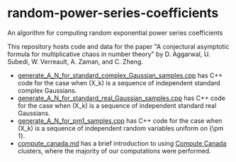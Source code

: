 # random-power-series-coefficients
An algorithm for computing random exponential power series coefficients

This repository hosts code and data for the paper "A conjectural asymptotic formula for multiplicative chaos in number theory" by D. Aggarwal, U. Subedi, W. Verreault, A. Zaman, and C. Zheng. 

* [generate_A_N_for_standard_complex_Gaussian_samples.cpp](https://github.com/asif-z/multiplicative-chaos/blob/main/generate_A_N_for_standard_complex_Gaussian_samples.cpp) has C++ code for the case when (X_k) is a sequence of independent standard complex Gaussians.
* [generate_A_N_for_standard_real_Gaussian_samples.cpp](https://github.com/asif-z/multiplicative-chaos/blob/main/generate_A_N_for_standard_real_Gaussian_samples.cpp) has C++ code for the case when (X_k) is a sequence of independent standard real Gaussians.
* [generate_A_N_for_pm1_samples.cpp](https://github.com/asif-z/multiplicative-chaos/blob/main/generate_A_N_for_pm1_samples.cpp) has C++ code for the case when (X_k) is a sequence of independent random variables uniform on {\pm 1}.
* [compute_canada.md](https://github.com/asif-z/multiplicative-chaos/blob/main/compute_canada.md) has a brief introduction to using [Compute Canada](https://www.computecanada.ca) clusters, where the majority of our computations were performed.
